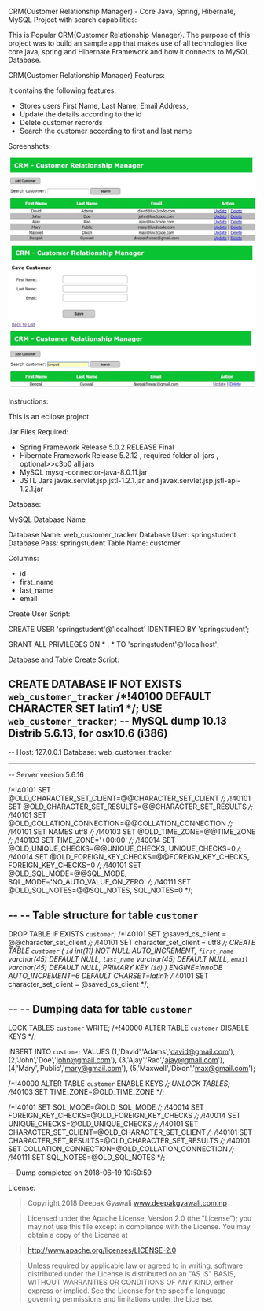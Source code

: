 CRM(Customer Relationship Manager) - Core Java, Spring, Hibernate, MySQL Project with search capabilities: 

This is Popular CRM(Customer Relationship Manager).
The purpose of this project was to build an sample app that makes use of all technologies like core java, spring and Hibernate Framework and how it connects to MySQL Database.

CRM(Customer Relationship Manager) Features: 

It contains the following features:

- Stores users First Name, Last Name, Email Address,
- Update the details according to the id
- Delete customer recrords
- Search the customer according to first and last name


Screenshots:

![alt text](https://github.com/deepakgyawali/CRM-CRUD-Spring-Hibernate-MySQL/blob/master/screenshots/crm.JPG "Front Page")
![alt text](https://github.com/deepakgyawali/CRM-CRUD-Spring-Hibernate-MySQL/blob/master/screenshots/crm-add-form.JPG "Add Customer Form")
![alt text](https://github.com/deepakgyawali/CRM-CRUD-Spring-Hibernate-MySQL/blob/master/screenshots/crm-search.JPG "Search Interface")


Instructions:

This is an eclipse project

Jar Files Required: 

- Spring Framework Release 5.0.2.RELEASE Final
- Hibernate Framework Release 5.2.12 , required folder all jars , optional>>c3p0 all jars
- MySQL mysql-connector-java-8.0.11.jar
- JSTL Jars javax.servlet.jsp.jstl-1.2.1.jar and javax.servlet.jsp.jstl-api-1.2.1.jar

Database:

MySQL Database Name

Database Name: web_customer_tracker
Database User: springstudent
Database Pass: springstudent
Table Name: customer

Columns:
- id
- first_name
- last_name
- email

Create User Script:

CREATE USER 'springstudent'@'localhost' IDENTIFIED BY 'springstudent';

GRANT ALL PRIVILEGES ON * . * TO 'springstudent'@'localhost';


Database and Table Create Script:

CREATE DATABASE  IF NOT EXISTS `web_customer_tracker` /*!40100 DEFAULT CHARACTER SET latin1 */;
USE `web_customer_tracker`;
-- MySQL dump 10.13  Distrib 5.6.13, for osx10.6 (i386)
--
-- Host: 127.0.0.1    Database: web_customer_tracker
-- ------------------------------------------------------
-- Server version	5.6.16

/*!40101 SET @OLD_CHARACTER_SET_CLIENT=@@CHARACTER_SET_CLIENT */;
/*!40101 SET @OLD_CHARACTER_SET_RESULTS=@@CHARACTER_SET_RESULTS */;
/*!40101 SET @OLD_COLLATION_CONNECTION=@@COLLATION_CONNECTION */;
/*!40101 SET NAMES utf8 */;
/*!40103 SET @OLD_TIME_ZONE=@@TIME_ZONE */;
/*!40103 SET TIME_ZONE='+00:00' */;
/*!40014 SET @OLD_UNIQUE_CHECKS=@@UNIQUE_CHECKS, UNIQUE_CHECKS=0 */;
/*!40014 SET @OLD_FOREIGN_KEY_CHECKS=@@FOREIGN_KEY_CHECKS, FOREIGN_KEY_CHECKS=0 */;
/*!40101 SET @OLD_SQL_MODE=@@SQL_MODE, SQL_MODE='NO_AUTO_VALUE_ON_ZERO' */;
/*!40111 SET @OLD_SQL_NOTES=@@SQL_NOTES, SQL_NOTES=0 */;

--
-- Table structure for table `customer`
--

DROP TABLE IF EXISTS `customer`;
/*!40101 SET @saved_cs_client     = @@character_set_client */;
/*!40101 SET character_set_client = utf8 */;
CREATE TABLE `customer` (
  `id` int(11) NOT NULL AUTO_INCREMENT,
  `first_name` varchar(45) DEFAULT NULL,
  `last_name` varchar(45) DEFAULT NULL,
  `email` varchar(45) DEFAULT NULL,
  PRIMARY KEY (`id`)
) ENGINE=InnoDB AUTO_INCREMENT=6 DEFAULT CHARSET=latin1;
/*!40101 SET character_set_client = @saved_cs_client */;

--
-- Dumping data for table `customer`
--

LOCK TABLES `customer` WRITE;
/*!40000 ALTER TABLE `customer` DISABLE KEYS */;

INSERT INTO `customer` VALUES 
	(1,'David','Adams','david@gmail.com'),
	(2,'John','Doe','john@gmail.com'),
	(3,'Ajay','Rao','ajay@gmail.com'),
	(4,'Mary','Public','mary@gmail.com'),
	(5,'Maxwell','Dixon','max@gmail.com');

/*!40000 ALTER TABLE `customer` ENABLE KEYS */;
UNLOCK TABLES;
/*!40103 SET TIME_ZONE=@OLD_TIME_ZONE */;

/*!40101 SET SQL_MODE=@OLD_SQL_MODE */;
/*!40014 SET FOREIGN_KEY_CHECKS=@OLD_FOREIGN_KEY_CHECKS */;
/*!40014 SET UNIQUE_CHECKS=@OLD_UNIQUE_CHECKS */;
/*!40101 SET CHARACTER_SET_CLIENT=@OLD_CHARACTER_SET_CLIENT */;
/*!40101 SET CHARACTER_SET_RESULTS=@OLD_CHARACTER_SET_RESULTS */;
/*!40101 SET COLLATION_CONNECTION=@OLD_COLLATION_CONNECTION */;
/*!40111 SET SQL_NOTES=@OLD_SQL_NOTES */;

-- Dump completed on 2018-06-19 10:50:59


License:

> Copyright 2018 Deepak Gyawali www.deepakgyawali.com.np

> Licensed under the Apache License, Version 2.0 (the "License"); you may not use this file except in compliance with the License. You may obtain a copy of the License at

> http://www.apache.org/licenses/LICENSE-2.0

> Unless required by applicable law or agreed to in writing, software distributed under the License is distributed on an "AS IS" BASIS, WITHOUT WARRANTIES OR CONDITIONS OF ANY KIND, either express or implied. See the License for the specific language governing permissions and limitations under the License.
